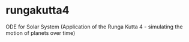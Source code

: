 # rungakutta4
ODE for Solar System (Application of the Runga Kutta 4 - simulating the motion of planets over time)
